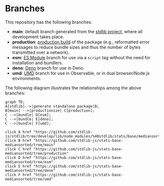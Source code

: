 <!--

@license Apache-2.0

Copyright (c) 2022 The Stdlib Authors.

Licensed under the Apache License, Version 2.0 (the "License");
you may not use this file except in compliance with the License.
You may obtain a copy of the License at

    http://www.apache.org/licenses/LICENSE-2.0

Unless required by applicable law or agreed to in writing, software
distributed under the License is distributed on an "AS IS" BASIS,
WITHOUT WARRANTIES OR CONDITIONS OF ANY KIND, either express or implied.
See the License for the specific language governing permissions and
limitations under the License.

-->

# Branches

This repository has the following branches:

-   **main**: default branch generated from the [stdlib project][stdlib-url], where all development takes place.
-   **production**: [production build][production-url] of the package (e.g., reformatted error messages to reduce bundle sizes and thus the number of bytes transmitted over a network).
-   **esm**: [ES Module][esm-url] branch for use via a `script` tag without the need for installation and bundlers.
-   **deno**: [Deno][deno-url] branch for use in Deno.
-   **umd**: [UMD][umd-url] branch for use in Observable, or in dual browser/Node.js environments.

The following diagram illustrates the relationships among the above branches:

```mermaid
graph TD;
A[stdlib]-->|generate standalone package|B;
B[main] -->|productionize| C[production];
C -->|bundle| D[esm];
C -->|bundle| E[deno];
C -->|bundle| F[umd];

click A href "https://github.com/stdlib-js/stdlib/tree/develop/lib/node_modules/%40stdlib/stats/base/mediansorted"
click B href "https://github.com/stdlib-js/stats-base-mediansorted/tree/main"
click C href "https://github.com/stdlib-js/stats-base-mediansorted/tree/production"
click D href "https://github.com/stdlib-js/stats-base-mediansorted/tree/esm"
click E href "https://github.com/stdlib-js/stats-base-mediansorted/tree/deno"
click F href "https://github.com/stdlib-js/stats-base-mediansorted/tree/umd"
```

[stdlib-url]: https://github.com/stdlib-js/stdlib/tree/develop/lib/node_modules/%40stdlib/stats/base/mediansorted
[production-url]: https://github.com/stdlib-js/stats-base-mediansorted/tree/production
[deno-url]: https://github.com/stdlib-js/stats-base-mediansorted/tree/deno
[umd-url]: https://github.com/stdlib-js/stats-base-mediansorted/tree/umd
[esm-url]: https://github.com/stdlib-js/stats-base-mediansorted/tree/esm